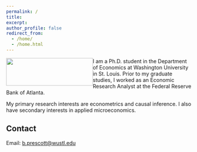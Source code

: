 ```yaml
---
permalink: /
title: 
excerpt:
author_profile: false
redirect_from: 
  - /home/
  - /home.html
---
```

<img src="{{ site.url }}{{ site.baseurl }}/images/wustl-profile-picture.png" alt="" height= "75" width="235" aligh = "left" style="float:left;"/>

I am a Ph.D. student in the Department of Economics at Washington University in St. Louis. Prior to my graduate studies, I worked as an Economic Research Analyst at the Federal Reserve Bank of Atlanta.

My primary research interests are econometrics and causal inference. I also have secondary interests in applied microeconomics.

## Contact
Email: [b.prescott@wustl.edu](mailto::b.prescott@wustl.edu)